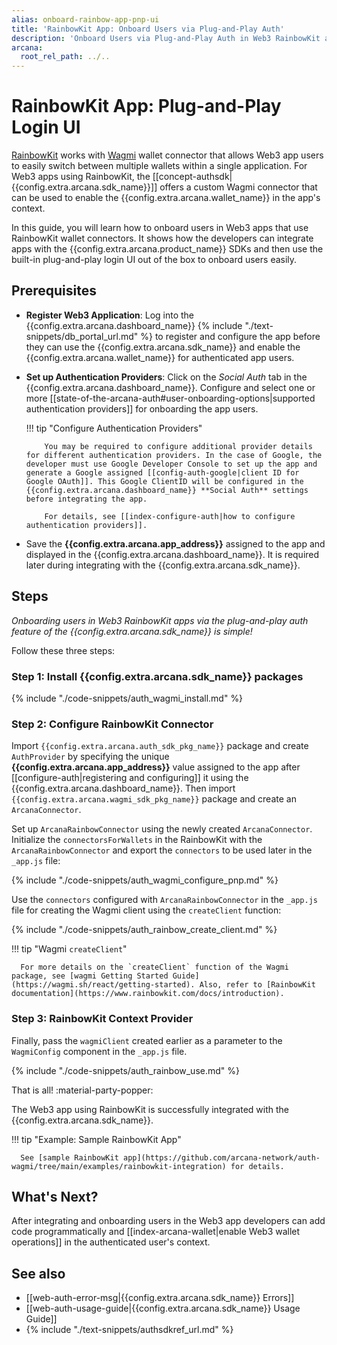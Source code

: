 ```yaml
---
alias: onboard-rainbow-app-pnp-ui
title: 'RainbowKit App: Onboard Users via Plug-and-Play Auth'
description: 'Onboard Users via Plug-and-Play Auth in Web3 RainbowKit apps integrated with the Arcana Auth SDK using the instructions listed here.'
arcana:
  root_rel_path: ../..
---
```


#  RainbowKit App: Plug-and-Play Login UI

[RainbowKit](https://www.rainbowkit.com/) works with [Wagmi](https://wagmi.sh/) wallet connector that allows Web3 app users to easily switch between multiple wallets within a single application. For Web3 apps using RainbowKit, the [[concept-authsdk| {{config.extra.arcana.sdk_name}}]] offers a custom Wagmi connector that can be used to enable the {{config.extra.arcana.wallet_name}} in the app's context.

In this guide, you will learn how to onboard users in Web3 apps that use RainbowKit wallet connectors. It shows how the developers can integrate apps with the {{config.extra.arcana.product_name}} SDKs and then use the built-in plug-and-play login UI out of the box to onboard users easily.

## Prerequisites

* **Register Web3 Application**: Log into the {{config.extra.arcana.dashboard_name}} {% include "./text-snippets/db_portal_url.md" %} to register and configure the app before they can use the {{config.extra.arcana.sdk_name}} and enable the {{config.extra.arcana.wallet_name}} for authenticated app users.

* **Set up Authentication Providers**: Click on the *Social Auth* tab in the {{config.extra.arcana.dashboard_name}}. Configure and select one or more [[state-of-the-arcana-auth#user-onboarding-options|supported authentication providers]] for onboarding the app users.

    !!! tip "Configure Authentication Providers"

          You may be required to configure additional provider details for different authentication providers. In the case of Google, the developer must use Google Developer Console to set up the app and generate a Google assigned [[config-auth-google|client ID for Google OAuth]]. This Google ClientID will be configured in the {{config.extra.arcana.dashboard_name}} **Social Auth** settings before integrating the app.

          For details, see [[index-configure-auth|how to configure authentication providers]].

* Save the **{{config.extra.arcana.app_address}}** assigned to the app and displayed in the {{config.extra.arcana.dashboard_name}}. It is required later during integrating with the {{config.extra.arcana.sdk_name}}.

## Steps

*Onboarding users in Web3 RainbowKit apps via the plug-and-play auth feature of the {{config.extra.arcana.sdk_name}} is simple!*

Follow these three steps:

### Step 1: Install {{config.extra.arcana.sdk_name}} packages

{% include "./code-snippets/auth_wagmi_install.md" %}

### Step 2: Configure RainbowKit Connector 

Import `{{config.extra.arcana.auth_sdk_pkg_name}}` package and create `AuthProvider` by specifying the unique **{{config.extra.arcana.app_address}}** value assigned to the app after [[configure-auth|registering and configuring]] it using the {{config.extra.arcana.dashboard_name}}. Then import `{{config.extra.arcana.wagmi_sdk_pkg_name}}` package and create an `ArcanaConnector`.

Set up `ArcanaRainbowConnector` using the newly created `ArcanaConnector`. Initialize the `connectorsForWallets` in the RainbowKit with the `ArcanaRainbowConnector` and export the `connectors` to be used later in the `_app.js` file:

{% include "./code-snippets/auth_wagmi_configure_pnp.md" %}

Use the `connectors` configured with `ArcanaRainbowConnector` in the `_app.js` file for creating the Wagmi client using the `createClient` function:

{% include "./code-snippets/auth_rainbow_create_client.md" %}

!!! tip "Wagmi `createClient`"

      For more details on the `createClient` function of the Wagmi package, see [wagmi Getting Started Guide](https://wagmi.sh/react/getting-started). Also, refer to [RainbowKit documentation](https://www.rainbowkit.com/docs/introduction).

### Step 3: RainbowKit Context Provider

Finally, pass the `wagmiClient` created earlier as a parameter to the `WagmiConfig` component in the `_app.js` file.

{% include "./code-snippets/auth_rainbow_use.md" %}

That is all! :material-party-popper:

The Web3 app using RainbowKit is successfully integrated with the {{config.extra.arcana.sdk_name}}.

!!! tip "Example: Sample RainbowKit App"

      See [sample RainbowKit app](https://github.com/arcana-network/auth-wagmi/tree/main/examples/rainbowkit-integration) for details.

## What's Next?

After integrating and onboarding users in the Web3 app developers can add code programmatically and [[index-arcana-wallet|enable Web3 wallet operations]] in the authenticated user's context.

## See also

* [[web-auth-error-msg|{{config.extra.arcana.sdk_name}} Errors]]
* [[web-auth-usage-guide|{{config.extra.arcana.sdk_name}} Usage Guide]]
* {% include "./text-snippets/authsdkref_url.md" %}